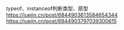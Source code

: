 
typeof、instanceof判断类型、原型
https://juejin.cn/post/6844903613584654344
https://juejin.cn/post/6844903797039300615